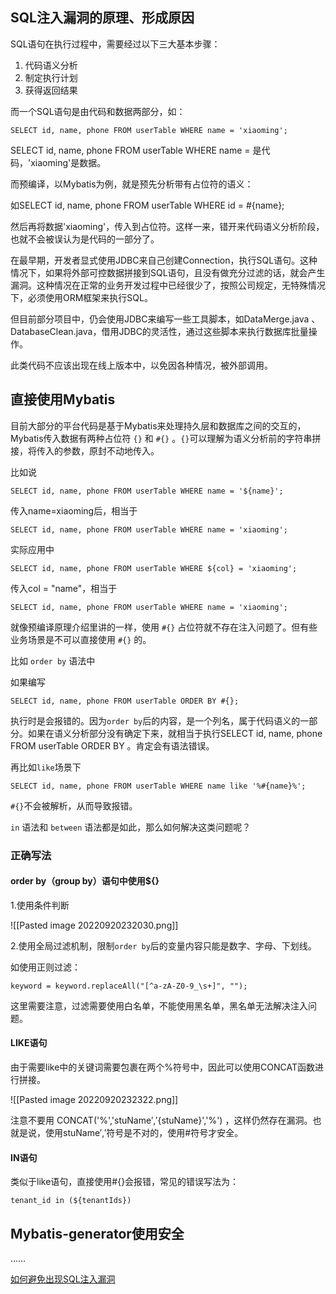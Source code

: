## SQL注入漏洞的原理、形成原因

SQL语句在执行过程中，需要经过以下三大基本步骤：

1.  代码语义分析
2.  制定执行计划
3.  获得返回结果

而一个SQL语句是由代码和数据两部分，如：

```
SELECT id, name, phone FROM userTable WHERE name = 'xiaoming';
```

SELECT id, name, phone FROM userTable WHERE name = 是代码，'xiaoming'是数据。

而预编译，以Mybatis为例，就是预先分析带有占位符的语义：

如SELECT id, name, phone FROM userTable WHERE id = #{name};

然后再将数据'xiaoming'，传入到占位符。这样一来，错开来代码语义分析阶段，也就不会被误认为是代码的一部分了。

在最早期，开发者显式使用JDBC来自己创建Connection，执行SQL语句。这种情况下，如果将外部可控数据拼接到SQL语句，且没有做充分过滤的话，就会产生漏洞。这种情况在正常的业务开发过程中已经很少了，按照公司规定，无特殊情况下，必须使用ORM框架来执行SQL。

但目前部分项目中，仍会使用JDBC来编写一些工具脚本，如DataMerge.java 、DatabaseClean.java，借用JDBC的灵活性，通过这些脚本来执行数据库批量操作。

此类代码不应该出现在线上版本中，以免因各种情况，被外部调用。

## 直接使用Mybatis

目前大部分的平台代码是基于Mybatis来处理持久层和数据库之间的交互的，Mybatis传入数据有两种占位符 `{}` 和 `#{}` 。`{}`可以理解为语义分析前的字符串拼接，将传入的参数，原封不动地传入。

比如说

```
SELECT id, name, phone FROM userTable WHERE name = '${name}';  
```

传入name=xiaoming后，相当于  

```
SELECT id, name, phone FROM userTable WHERE name = 'xiaoming';
```
实际应用中

```
SELECT id, name, phone FROM userTable WHERE ${col} = 'xiaoming';  
```

传入col = "name"，相当于  

```
SELECT id, name, phone FROM userTable WHERE name = 'xiaoming';
```

就像预编译原理介绍里讲的一样，使用 `#{}` 占位符就不存在注入问题了。但有些业务场景是不可以直接使用 `#{}` 的。

比如 `order by` 语法中

如果编写

```
SELECT id, name, phone FROM userTable ORDER BY #{}; 
```

执行时是会报错的。因为`order by`后的内容，是一个列名，属于代码语义的一部分。如果在语义分析部分没有确定下来，就相当于执行SELECT id, name, phone FROM userTable ORDER BY 。肯定会有语法错误。

再比如`like`场景下

```
SELECT id, name, phone FROM userTable WHERE name like '%#{name}%';  
```

`#{}`不会被解析，从而导致报错。

`in` 语法和 `between` 语法都是如此，那么如何解决这类问题呢？

### 正确写法

#### **order by（group by）语句中使用${}**

1.使用条件判断

![[Pasted image 20220920232030.png]]

2.使用全局过滤机制，限制`order by`后的变量内容只能是数字、字母、下划线。

如使用正则过滤：

```
keyword = keyword.replaceAll("[^a-zA-Z0-9_\s+]", "");
```

这里需要注意，过滤需要使用白名单，不能使用黑名单，黑名单无法解决注入问题。

#### **LIKE语句**

由于需要like中的关键词需要包裹在两个%符号中，因此可以使用CONCAT函数进行拼接。

![[Pasted image 20220920232322.png]]

注意不要用 CONCAT('%','stuName′,′{stuName}','%') ，这样仍然存在漏洞。也就是说，使用stuName′,′符号是不对的，使用#符号才安全。

#### **IN语句**

类似于like语句，直接使用#{}会报错，常见的错误写法为：

```
tenant_id in (${tenantIds})
```

## Mybatis-generator使用安全

……

[如何避免出现SQL注入漏洞](https://wiki.freebuf.com/detail?tribal_id=31&camp_id=17&entry_id=16927)